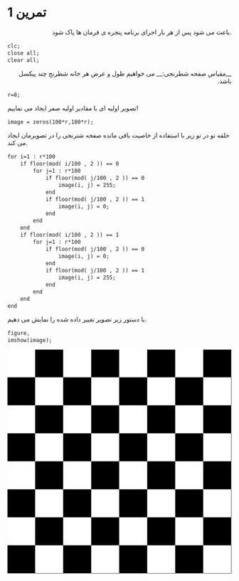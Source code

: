 # تمرین 1
<div dir="rtl" >
    .باعث می شود پس از هر بار اجرای برنامه پنجره ی فرمان ها پاک شود
</div>

```
clc;
close all;
clear all;
```

<div dir="rtl" >
__مقیاس صفحه شطرنجی:__
    می خواهیم طول و عرض هر خانه شطرنج چند پیکسل باشد.
</div>

```
r=8;
```
تصویر اولیه ای با مقادیر اولیه صفر ایجاد می نماییم!
```
image = zeros(100*r,100*r);
```
حلقه تو در تو زیر با استفاده از خاصیت باقی مانده صفحه شترنجی را در تصویرمان ایجاد می کند.
```
for i=1 : r*100
    if floor(mod( i/100 , 2 )) == 0 
        for j=1 : r*100
            if floor(mod( j/100 , 2 )) == 0 
                image(i, j) = 255;
            end    
            if floor(mod( j/100 , 2 )) == 1 
                image(i, j) = 0;
            end        
        end 
    end
    if floor(mod( i/100 , 2 )) == 1 
        for j=1 : r*100
            if floor(mod( j/100 , 2 )) == 0 
                image(i, j) = 0;
            end    
            if floor(mod( j/100 , 2 )) == 1 
                image(i, j) = 255;
            end        
        end 
    end
end
```
با دستور زیر تصویر تغییر داده شده را نمایش می دهیم.
```
figure,
imshow(image);
```
![output](t1.bmp)
